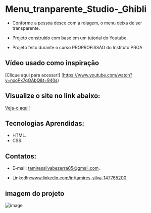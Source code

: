 # Menu_tranparente_Studio-_Ghibli

 - Conforme a pessoa desce com a rolagem, o menu deixa de ser transparente.
   
 - Projeto construído com base em um tutorial do Youtube.

 - Projeto feito durante o curso PROPROFISSÃO do Instituto PROA
   
   
## Vídeo usado como inspiração

 [Clique aqui para acessar!] (https://www.youtube.com/watch?v=nxoPx7qOAbQ&t=940s)

 ## Visualize o site no link abaixo:
 [Veja-o aqui!](https://menu-tranparente-studio-ghibli.vercel.app/)
   
## Tecnologias Aprendidas:
 - HTML.
 - CSS.

## Contatos:
 - E-mail: tamiressilvabezerra05@gmail.com.
   
 - LinkedIn:www.linkedin.com/in/tamires-silva-147765200.

 ## imagem do projeto
![image](https://github.com/tamiressil/Menu_tranparente_Studio-_Ghibli/assets/163886976/6d54e8ab-f0e0-4358-802b-5390caa0794e)

   

